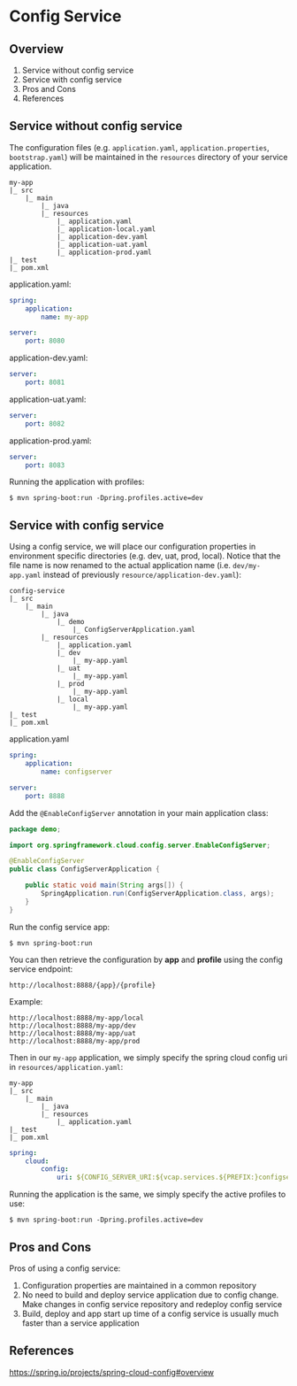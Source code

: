 # Config Service

## Overview

1. Service without config service
1. Service with config service
1. Pros and Cons
1. References

## Service without config service

The configuration files (e.g. `application.yaml`, `application.properties`, `bootstrap.yaml`) will be maintained in the `resources` directory of your service application.

```
my-app
|_ src
    |_ main
        |_ java
        |_ resources
            |_ application.yaml
            |_ application-local.yaml
            |_ application-dev.yaml
            |_ application-uat.yaml
            |_ application-prod.yaml
|_ test
|_ pom.xml
```

application.yaml:

```yaml
spring:
    application:
        name: my-app

server:
    port: 8080
```

application-dev.yaml:

```yaml
server:
    port: 8081
```

application-uat.yaml:

```yaml
server:
    port: 8082
```

application-prod.yaml:

```yaml
server:
    port: 8083
```

Running the application with profiles:

```shell
$ mvn spring-boot:run -Dpring.profiles.active=dev
```

## Service with config service

Using a config service, we will place our configuration properties in environment specific directories (e.g. dev, uat, prod, local). Notice that the file name is now renamed to the actual application name (i.e. `dev/my-app.yaml` instead of previously `resource/application-dev.yaml`):

```
config-service
|_ src
    |_ main
        |_ java
            |_ demo
                |_ ConfigServerApplication.yaml
        |_ resources
            |_ application.yaml
            |_ dev
                |_ my-app.yaml
            |_ uat
                |_ my-app.yaml
            |_ prod
                |_ my-app.yaml
            |_ local
                |_ my-app.yaml
|_ test
|_ pom.xml
```

application.yaml

```yaml
spring:
    application:
        name: configserver

server:
    port: 8888
```

Add the `@EnableConfigServer` annotation in your main application class:

```java
package demo;

import org.springframework.cloud.config.server.EnableConfigServer;

@EnableConfigServer
public class ConfigServerApplication {

    public static void main(String args[]) {
        SpringApplication.run(ConfigServerApplication.class, args);
    }
}
```

Run the config service app:

```shell
$ mvn spring-boot:run
```

You can then retrieve the configuration by __app__ and __profile__ using the config service endpoint:

```
http://localhost:8888/{app}/{profile}
```

Example:

```
http://localhost:8888/my-app/local
http://localhost:8888/my-app/dev
http://localhost:8888/my-app/uat
http://localhost:8888/my-app/prod
```

Then in our `my-app` application, we simply specify the spring cloud config uri in `resources/application.yaml`:

```
my-app
|_ src
    |_ main
        |_ java
        |_ resources
            |_ application.yaml
|_ test
|_ pom.xml
```

```yaml
spring:
    cloud:
        config:
            uri: ${CONFIG_SERVER_URI:${vcap.services.${PREFIX:}configserver.credentials.uri:http://user:password@localhost:8888}}
```

Running the application is the same, we simply specify the active profiles to use:

```shell
$ mvn spring-boot:run -Dpring.profiles.active=dev
```

## Pros and Cons

Pros of using a config service:

1. Configuration properties are maintained in a common repository
1. No need to build and deploy service application due to config change. Make changes in config service repository and redeploy config service
1. Build, deploy and app start up time of a config service is usually much faster than a service application

## References

https://spring.io/projects/spring-cloud-config#overview
